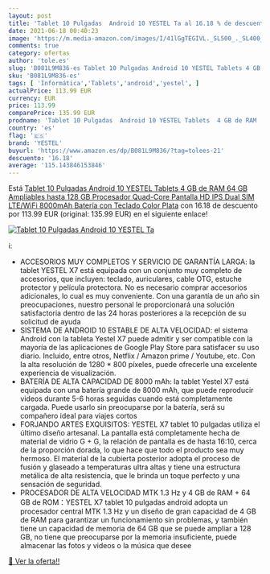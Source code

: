```yaml
---
layout: post
title: 'Tablet 10 Pulgadas  Android 10 YESTEL Ta al 16.18 % de descuento'
date: 2021-06-18 00:40:23
image: 'https://m.media-amazon.com/images/I/41lGgTEGIVL._SL500_._SL400_.jpg'
comments: true
category: ofertas
author: 'tole.es'
slug: 'B081L9M836-es Tablet 10 Pulgadas Android 10 YESTEL Tablets 4 GB de RAM...'
sku: 'B081L9M836-es'
tags: [ 'Informática','Tablets','android','yestel', ]
actualPrice: 113.99 EUR
currency: EUR
price: 113.99
comparePrice: 135.99 EUR
prodname: 'Tablet 10 Pulgadas  Android 10 YESTEL Tablets  4 GB de RAM  64 GB Ampliables hasta 128 GB  Procesador Quad-Core  Pantalla HD IPS  Dual SIM LTE/WiFi  8000mAh Batería  con Teclado  Color Plata'
country: 'es'
flag: '🇪🇸'
brand: 'YESTEL'
buyurl: 'https://www.amazon.es/dp/B081L9M836/?tag=tolees-21'
descuento: '16.18'
average: '115.143846153846'
---
```


Está [Tablet 10 Pulgadas  Android 10 YESTEL Tablets  4 GB de RAM  64 GB Ampliables hasta 128 GB  Procesador Quad-Core  Pantalla HD IPS  Dual SIM LTE/WiFi  8000mAh Batería  con Teclado  Color Plata](https://www.amazon.es/dp/B081L9M836/?tag=tolees-21) con 16.18 de descuento por 113.99 EUR (original: 135.99 EUR) en el siguiente enlace!

[![Tablet 10 Pulgadas  Android 10 YESTEL Ta](https://m.media-amazon.com/images/I/41lGgTEGIVL._SL500_._SL400_.jpg)](https://www.amazon.es/dp/B081L9M836/?tag=tolees-21)

ℹ️:

- ACCESORIOS MUY COMPLETOS Y SERVICIO DE GARANTÍA LARGA: la tablet YESTEL X7 está equipada con un conjunto muy completo de accesorios, que incluyen: teclado, auriculares, cable OTG, estuche protector y película protectora. No es necesario comprar accesorios adicionales, lo cual es muy conveniente. Con una garantía de un año sin preocupaciones, nuestro personal le proporcionará una solución satisfactoria dentro de las 24 horas posteriores a la recepción de su solicitud de ayuda
- SISTEMA DE ANDROID 10 ESTABLE DE ALTA VELOCIDAD: el sistema Android con la tableta Yestel X7 puede admitir y ser compatible con la mayoría de las aplicaciones de Google Play Store para satisfacer su uso diario. Incluido, entre otros, Netflix / Amazon prime / Youtube, etc. Con la alta resolución de 1280 * 800 píxeles, puede ofrecerle una excelente experiencia de visualización.
- BATERÍA DE ALTA CAPACIDAD DE 8000 mAh: la tablet Yestel X7 está equipada con una batería grande de 8000 mAh, que puede reproducir videos durante 5-6 horas seguidas cuando está completamente cargada. Puede usarlo sin preocuparse por la batería, será su compañero ideal para viajes cortos
- FORJANDO ARTES EXQUISITOS: YESTEL X7 tablet 10 pulgadas utiliza el último diseño artesanal. La pantalla está completamente hecha de material de vidrio G + G, la relación de pantalla es de hasta 16:10, cerca de la proporción dorada, lo que hace que todo el producto sea muy hermoso. El material de la cubierta posterior adopta el proceso de fusión y glaseado a temperaturas ultra altas y tiene una estructura metálica de alta resistencia, que le brinda un toque perfecto y una sensación de seguridad.
- PROCESADOR DE ALTA VELOCIDAD MTK 1.3 Hz y 4 GB de RAM + 64 GB de ROM：YESTEL X7 tablet 10 pulgadas android adopta un procesador central MTK 1.3 Hz y un diseño de gran capacidad de 4 GB de RAM para garantizar un funcionamiento sin problemas, y también tiene un capacidad de memoria de 64 GB que se puede ampliar a 128 GB, no tiene que preocuparse por la memoria insuficiente, puede almacenar las fotos y videos o la música que desee

[🛒 Ver la oferta!!](https://www.amazon.es/dp/B081L9M836/?tag=tolees-21)
